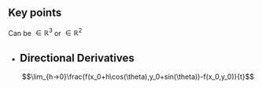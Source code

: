## Key points
Can be $\in \mathbb{R}^3$ or $\in \mathbb{R}^2$
- ## Directional Derivatives
  $$\lim_{h->0}\frac{f(x_0+h\cos(\theta),y_0+sin(\theta))-f(x_0,y_0)}{t}$$